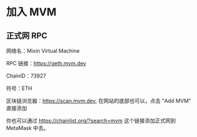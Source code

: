 # 加入 MVM

## 正式网 RPC

网络名：Mixin Virtual Machine

RPC 链接：<https://geth.mvm.dev>

ChainID：73927

符号：ETH

区块链浏览器：<https://scan.mvm.dev>, 在网站的底部也可以，点击 "Add MVM" 直接添加

你也可以通过 <https://chainlist.org/?search=mvm> 这个链接添加正式网到 MetaMask 中去。

